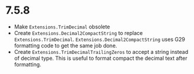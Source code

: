 # 7.5.8
* Make `Extensions.TrimDecimal` obsolete
* Create `Extensions.Decimal2CompactString` to replace `Extensions.TrimDecimal`.  `Extensions.Decimal2CompactString` uses G29 formatting code to get the same job done.
* Create `Extensions.TrimDecimalTrailingZeros` to accept a string instead of decimal type.  This is useful to format compact the decimal text after formatting.
